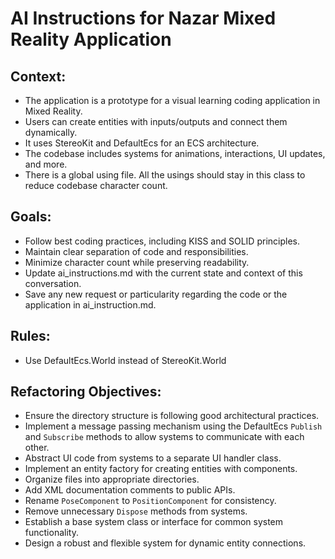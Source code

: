 # AI Instructions for Nazar Mixed Reality Application

## Context:
- The application is a prototype for a visual learning coding application in Mixed Reality.
- Users can create entities with inputs/outputs and connect them dynamically.
- It uses StereoKit and DefaultEcs for an ECS architecture.
- The codebase includes systems for animations, interactions, UI updates, and more.
- There is a global using file. All the usings should stay in this class to reduce codebase character count.

## Goals:
- Follow best coding practices, including KISS and SOLID principles.
- Maintain clear separation of code and responsibilities.
- Minimize character count while preserving readability.
- Update ai_instructions.md with the current state and context of this conversation.
- Save any new request or particularity regarding the code or the application in ai_instruction.md.

## Rules:
- Use DefaultEcs.World instead of StereoKit.World

## Refactoring Objectives:
- Ensure the directory structure is following good architectural practices.
- Implement a message passing mechanism using the DefaultEcs `Publish` and `Subscribe` methods to allow systems to communicate with each other.
- Abstract UI code from systems to a separate UI handler class.
- Implement an entity factory for creating entities with components.
- Organize files into appropriate directories.
- Add XML documentation comments to public APIs.
- Rename `PoseComponent` to `PositionComponent` for consistency.
- Remove unnecessary `Dispose` methods from systems.
- Establish a base system class or interface for common system functionality.
- Design a robust and flexible system for dynamic entity connections.
```